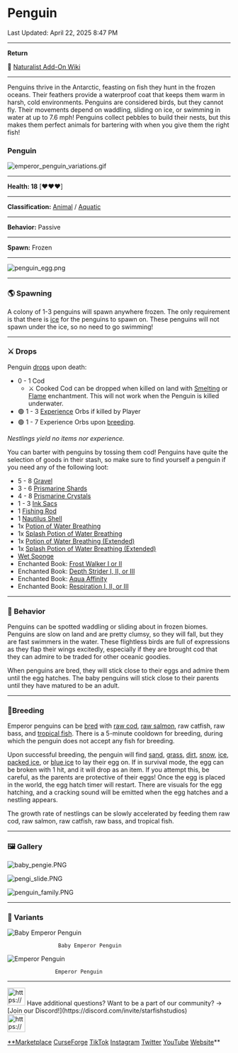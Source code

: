 # Penguin

Last Updated: April 22, 2025 8:47 PM

---

**Return**

🐻 [Naturalist Add-On Wiki](https://www.notion.so/1a7a9a61c3f1800c8e32e893d6e7f430?pvs=21)

---

Penguins thrive in the Antarctic, feasting on fish they hunt in the frozen oceans. Their feathers provide a waterproof coat that keeps them warm in harsh, cold environments. Penguins are considered birds, but they cannot fly. Their movements depend on waddling, sliding on ice, or swimming in water at up to 7.6 mph! Penguins collect pebbles to build their nests, but this makes them perfect animals for bartering with when you give them the right fish!

<aside>

### **Penguin**

![emperor_penguin_variations.gif](Penguin%201dd816019a9f818bb8c1c1b287f79d55/emperor_penguin_variations.gif)

---

**Health: 18** [♥️♥️♥️]

---

**Classification:** [Animal](https://minecraft.fandom.com/wiki/Animal) / [Aquatic](https://minecraft.fandom.com/wiki/Aquatic)

---

**Behavior:** Passive

---

**Spawn:** Frozen

---

![penguin_egg.png](Penguin%201dd816019a9f818bb8c1c1b287f79d55/penguin_egg.png)

</aside>

---

### 🌎 Spawning

A colony of 1-3 penguins will spawn anywhere frozen. The only requirement is that there is [ice](https://minecraft.wiki/w/Ice) for the penguins to spawn on. These penguins will not spawn under the ice, so no need to go swimming! 

---

### ⚔️ Drops

Penguin [drops](https://minecraft.fandom.com/wiki/Drops) upon death:

- 0 - 1 Cod
    - ⚔️ Cooked Cod can be dropped when killed on land with [Smelting](https://minecraft.fandom.com/wiki/Fire_Aspect) or [Flame](https://minecraft.fandom.com/wiki/Flame) enchantment. This will not work when the Penguin is killed underwater.
- 🟢 1 - 3 [Experience](https://minecraft.fandom.com/wiki/Experience) Orbs if killed by Player
- 🟢 1 - 7 Experience Orbs upon [breeding](https://minecraft.fandom.com/wiki/Breeding).

*Nestlings yield no items nor experience.*

You can barter with penguins by tossing them cod! Penguins have quite the selection of goods in their stash, so make sure to find yourself a penguin if you need any of the following loot:

- 5 - 8 [Gravel](https://minecraft.wiki/w/Gravel)
- 3 - 6 [Prismarine Shards](https://minecraft.wiki/w/Prismarine_Shard)
- 4 - 8 [Prismarine Crystals](https://minecraft.wiki/w/Prismarine_Crystals)
- 1 - 3 [Ink Sacs](https://minecraft.wiki/w/Ink_Sac)
- 1 [Fishing Rod](https://minecraft.wiki/w/Fishing_Rod)
- 1 [Nautilus Shell](https://minecraft.wiki/w/Nautilus_Shell)
- 1x [Potion of Water Breathing](https://minecraft.wiki/w/Potion#Potion_of_Water_Breathing)
- 1x [Splash Potion of Water Breathing](https://minecraft.wiki/w/Potion#Potion_of_Water_Breathing)
- 1x [Potion of Water Breathing (Extended)](https://minecraft.wiki/w/Potion#Potion_of_Water_Breathing)
- 1x [Splash Potion of Water Breathing (Extended)](https://minecraft.wiki/w/Potion#Potion_of_Water_Breathing)
- [Wet Sponge](https://minecraft.wiki/w/Sponge)
- Enchanted Book: [Frost Walker I or II](https://minecraft.wiki/w/Frost_Walker)
- Enchanted Book: [Depth Strider I, II, or III](https://minecraft.wiki/w/Depth_Strider)
- Enchanted Book: [Aqua Affinity](https://minecraft.wiki/w/Aqua_Affinity)
- Enchanted Book: [Respiration I, II, or III](https://minecraft.wiki/w/Respiration)

---

### 🧠 Behavior

Penguins can be spotted waddling or sliding about in frozen biomes. Penguins are slow on land and are pretty clumsy, so they will fall, but they are fast swimmers in the water. These flightless birds are full of expressions as they flap their wings excitedly, especially if they are brought cod that they can admire to be traded for other oceanic goodies. 

When penguins are bred, they will stick close to their eggs and admire them until the egg hatches. The baby penguins will stick close to their parents until they have matured to be an adult.

---

### 🥚Breeding

Emperor penguins can be [bred](https://minecraft.fandom.com/wiki/Breeding) with [raw cod](https://minecraft.wiki/w/Raw_Cod), [raw salmon](https://minecraft.wiki/w/Raw_Salmon), raw catfish, raw bass, and [tropical fish](https://minecraft.fandom.com/wiki/Tropical_Fish). There is a 5-minute cooldown for breeding, during which the penguin does not accept any fish for breeding.

Upon successful breeding, the penguin will find [sand](https://minecraft.wiki/w/Sand), [grass](https://minecraft.fandom.com/wiki/Grass_Block), [dirt](https://minecraft.wiki/w/Dirt), [snow](https://minecraft.wiki/w/Snow_Block), [ice](https://minecraft.wiki/w/Ice), [packed ice](https://minecraft.wiki/w/Packed_Ice), or [blue ice](https://minecraft.wiki/w/Blue_Ice) to lay their egg on. If in survival mode, the egg can be broken with 1 hit, and it will drop as an item. If you attempt this, be careful, as the parents are protective of their eggs! Once the egg is placed in the world, the egg hatch timer will restart. There are visuals for the egg hatching, and a cracking sound will be emitted when the egg hatches and a nestling appears.

The growth rate of nestlings can be slowly accelerated by feeding them raw cod, raw salmon, raw catfish, raw bass, and tropical fish.

---

### 🖼️ Gallery

![baby_pengie.PNG](Penguin%201dd816019a9f818bb8c1c1b287f79d55/baby_pengie.png)

![pengi_slide.PNG](Penguin%201dd816019a9f818bb8c1c1b287f79d55/pengi_slide.png)

![penguin_family.PNG](Penguin%201dd816019a9f818bb8c1c1b287f79d55/penguin_family.png)

---

### 🎨 Variants

![                    Baby Emperor Penguin](Penguin%201dd816019a9f818bb8c1c1b287f79d55/baby_emperor_penguin.gif)

                    Baby Emperor Penguin

![                   Emperor Penguin](Penguin%201dd816019a9f818bb8c1c1b287f79d55/emperor_penguin.gif)

                   Emperor Penguin

---

<aside>
<img src="https://www.notion.so/icons/headset_red.svg" alt="https://www.notion.so/icons/headset_red.svg" width="40px" /> Have additional questions? Want to be a part of our community? → [Join our Discord!](https://discord.com/invite/starfishstudios)

</aside>

<aside>
<img src="https://www.notion.so/icons/star_red.svg" alt="https://www.notion.so/icons/star_red.svg" width="40px" />

[**Marketplace](https://www.minecraft.net/en-us/marketplace/creator?name=Starfish%20Studios)      [CurseForge](https://www.curseforge.com/members/starfish_studios/projects)      [TikTok](https://www.tiktok.com/@starfishstudios)      [Instagram](https://www.instagram.com/starfishstudiosinc/)      [Twitter](https://twitter.com/starfishstudios)      [YouTube](https://www.youtube.com/@starfishstudios)      [Website](https://starfish-studios.com/)**

</aside>